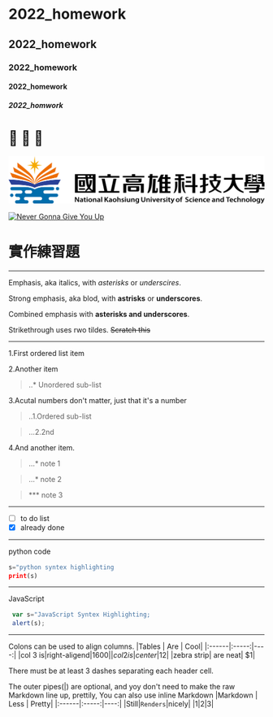 # 2022_homework
## 2022_homework
### 2022_homework
#### 2022_homework
##### 2022_homwork


# :poop: :dog: :crown:

![nkust](nkust.png "nkust")

[![Never Gonna Give You Up](https://img.youtube.com/vi/dQw4w9WgXcQ/0.jpg)](https://www.youtube.com/watch?v=dQw4w9WgXcQ "Nerver Gonna Give You up")

# 實作練習題

***
Emphasis, aka italics, with *asterisks* or *underscires*.

Strong emphasis, aka blod, with **astrisks** or **underscores**.

Combined emphasis with **asterisks and underscores**.

Strikethrough uses rwo tildes. ~~Scratch this~~
***
1.First ordered list item

2.Another item
 >..* Unordered sub-list

3.Acutal numbers don't matter, just that it's a number
 >..1.Ordered sub-list
 
 >...2.2nd

4.And another item.
 >...* note 1
 
 >...* note 2
 
 >***  note 3
***

- [ ] to do list 
- [x] already done
***
python code
```python
s="python syntex highlighting
print(s)
```
***
JavaScript
```javascript
 var s="JavaScript Syntex Highlighting;
 alert(s);
```
***
Colons can be used to align columns.
|Tables | Are | Cool|
|:------|:-----:|----:|
|col 3 is|right-aligend|$1600|
|col 2 is|center|$12|
|zebra strip| are neat| $1|

There must be at least 3 dashes separating each header cell.

The outer pipes(|) are optional, and yoy don't need to make the raw Markdown line up, prettily,
You can also use inline Markdown
|Markdown | Less | Pretty|
|:------|:-----:|----:|
|Still|```Renders```|nicely|
|1|2|3|
